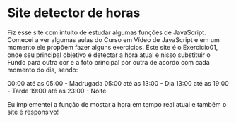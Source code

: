 # Site detector de horas

Fiz esse site com intuito de estudar algumas funções de JavaScript. Comecei a ver algumas aulas do Curso em Vídeo de JavaScript e em um momento ele propõem fazer alguns exercicios.
Este site é o Exercicio01, onde seu principal objetivo é detectar a hora atual e nisso substituir o Fundo para outra cor e a foto principal por outra de acordo com cada momento do dia, sendo:

00:00 até as 05:00 - Madrugada
05:00 até as 13:00 - Dia
13:00 até as 19:00 - Tarde
19:00 até as 23:00 - Noite

Eu implementei a função de mostar a hora em tempo real atual e também o site é responsivo!
